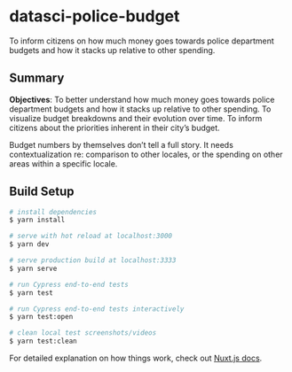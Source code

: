 # datasci-police-budget

To inform citizens on how much money goes towards police department budgets and how it stacks up relative to other spending.

## Summary

**Objectives**: To better understand how much money goes towards police department budgets and how it stacks up relative to other spending. To visualize budget breakdowns and their evolution over time. To inform citizens about the priorities inherent in their city’s budget.

Budget numbers by themselves don’t tell a full story. It needs contextualization re: comparison to other locales, or the spending on other areas within a specific locale.

## Build Setup

```bash
# install dependencies
$ yarn install

# serve with hot reload at localhost:3000
$ yarn dev

# serve production build at localhost:3333
$ yarn serve

# run Cypress end-to-end tests
$ yarn test

# run Cypress end-to-end tests interactively
$ yarn test:open

# clean local test screenshots/videos
$ yarn test:clean

```

For detailed explanation on how things work, check out [Nuxt.js docs](https://nuxtjs.org).
